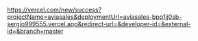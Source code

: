 https://vercel.com/new/success?projectName=aviasales&deploymentUrl=aviasales-bpq1jj0sb-sergio999555.vercel.app&redirect-url=&developer-id=&external-id=&branch=master
